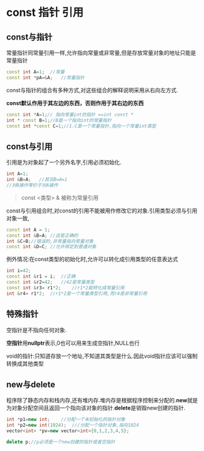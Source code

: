 # const 指针 引用

## const与指针

常量指针同常量引用一样,允许指向常量或非常量,但是存放常量对象的地址只能是常量指针

```cpp
const int A=1;	//常量
const int *pA=&A;	//常量指针
```

const与指针的组合有多种方式,对这些组合的解释说明采用从右向左方式.

**const默认作用于其左边的东西，否则作用于其右边的东西**

```cpp
const int *A=1;// 指向常量int的指针 ==int const *
int * const B=1;//B是一个指向int的常量指针
const int *const C=1;//1.C是一个常量指针,指向一个常量int类型
```



## const与引用

引用是为对象起了一个另外名字,引用必须初始化.

```cpp
int A=1;
int &B=A;	//其实B=A=1
//对B操作等价于对A操作
```

> const <类型> & 被称为常量引用



const与引用组合时,对const的引用不能被用作修改它的对象.引用类型必须与引用对象一致,

```cpp
const int A = 1;
const int &B=A;	//这是正确的
int &C=B;//错误的,非常量指向常量对象
const int &D=C;	//允许绑定到普通对象
```

例外情况:在const类型的初始化时,允许可以转化成引用类型的任意表达式

```cpp
int i=42;
const int &r1 = i;	//正确
const int &r2=42;	//42是常量类型
const int &r3= r1*2;	//r1*2能转化成常量引用
int &r4= r1*2;	//r1*2是一个常量类型引用,而r4是非常量引用
```

## 特殊指针

空指针是不指向任何对象.

**空指针**用**nullptr**表示,0也可以用来生成空指针,NULL也行

void的指针:只知道存放一个地址,不知道其类型是什么.因此void指针应该可以强制转换成其他类型

## new与delete

程序除了静态内存和栈内存,还有堆内存.堆内存是根据程序控制来分配的.**new**就是为对象分配空间且返回一个指向该对象的指针.**delete**是销毁new创建的指针.

```cpp
int *p1=new int;	//分配一个未初始化的指针对象
int *p2=new int(1024);	///分配一个指针对象,指向1024
vector<int> *pv=new vector<int>{0,1,2,3,4,5};	
```

```cpp
delete p;//p必须是一个new创建的指针或者空指针
```

